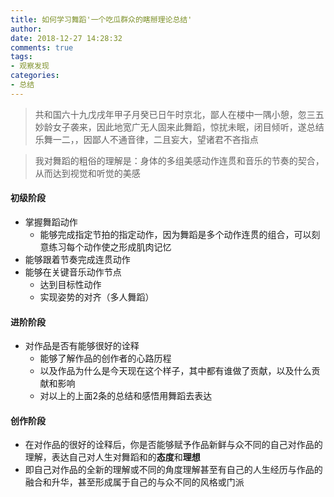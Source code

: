 ```yaml
---
title: 如何学习舞蹈'一个吃瓜群众的瞎掰理论总结'
author: 
date: 2018-12-27 14:28:32 
comments: true
tags:
- 观察发现
categories:
- 总结
---
```


> 共和国六十九戊戌年甲子月癸已日午时京北，鄙人在楼中一隅小憩，忽三五妙龄女子袭来，因此地宽广无人固来此舞蹈，惊扰未眠，闭目倾听，遂总结乐舞一二，，因鄙人不通音律，二且妄大，望诸君不吝指点

> 我对舞蹈的粗俗的理解是：身体的多组美感动作连贯和音乐的节奏的契合，从而达到视觉和听觉的美感

#### 初级阶段
- 掌握舞蹈动作
    - 能够完成指定节拍的指定动作，因为舞蹈是多个动作连贯的组合，可以刻意练习每个动作使之形成肌肉记忆
- 能够跟着节奏完成连贯动作
- 能够在关键音乐动作节点
    - 达到目标性动作
    - 实现姿势的对齐（多人舞蹈）

#### 进阶阶段
- 对作品是否有能够很好的诠释
    - 能够了解作品的创作者的心路历程
    - 以及作品为什么是今天现在这个样子，其中都有谁做了贡献，以及什么贡献和影响
    - 对以上的上面2条的总结和感悟用舞蹈去表达

#### 创作阶段
- 在对作品的很好的诠释后，你是否能够赋予作品新鲜与众不同的自己对作品的理解，表达自己对人生对舞蹈和的**态度**和**理想**
- 即自己对作品的全新的理解或不同的角度理解甚至有自己的人生经历与作品的融合和升华，甚至形成属于自己的与众不同的风格或门派